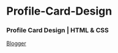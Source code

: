 # Profile-Card-Design

### Profile Card Design | HTML & CSS
[Blogger](https://pabitraswain950.blogspot.com/)

